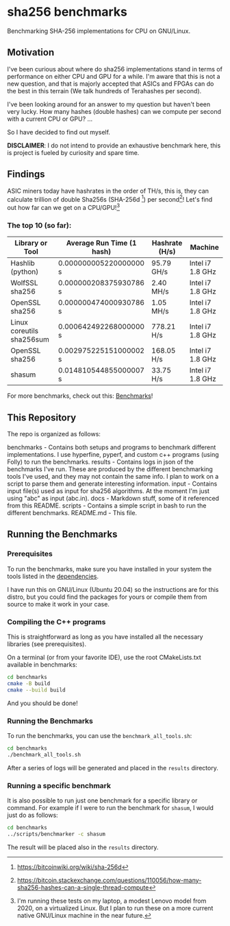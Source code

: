 # sha256 benchmarks

Benchmarking SHA-256 implementations for CPU on GNU/Linux.

## Motivation

I've been curious about where do sha256 implementations stand in terms of
performance on either CPU and GPU for a while. I'm aware that this is not a new
question, and that is majorly accepted that ASICs and FPGAs can do the best in 
this terrain (We talk hundreds of Terahashes per second).

I've been looking around for an answer to my question but haven't been very
lucky. How many hashes (double hashes) can we compute per second with a current
CPU or GPU?  ...

So I have decided to find out myself. 

**DISCLAIMER**: I do not intend to provide an exhaustive benchmark here, this is
project is fueled by curiosity and spare time.


## Findings

ASIC miners today have hashrates in the order of TH/s, this is, they can calculate
trillion of double Sha256s (SHA-256d [^sha256-d]) per second[^btc-lingo]! 
Let's find out how far can we get on a CPU/GPU![^machine]

### The top 10 (so far):

| Library or Tool                 | Average Run Time (1 hash) | Hashrate (H/s) | Machine          |
|---------------------------------|---------------------------|----------------|------------------|
| Hashlib (python)                | 0.000000005220000000 s    | 95.79  GH/s    | Intel i7 1.8 GHz |
| WolfSSL sha256                  | 0.000000208375930786 s    | 2.40   MH/s    | Intel i7 1.8 GHz |
| OpenSSL sha256                  | 0.000000474000930786 s    | 1.05   MH/s    | Intel i7 1.8 GHz |
| Linux coreutils sha256sum       | 0.000642492268000000 s    | 778.21  H/s    | Intel i7 1.8 GHz |
| OpenSSL sha256                  | 0.002975225151000002 s    | 168.05  H/s    | Intel i7 1.8 GHz |
| shasum                          | 0.014810544855000007 s    | 33.75   H/s    | Intel i7 1.8 GHz |



For more benchmarks, check out this: [Benchmarks](docs/Benchmarks.md)!

## This Repository

The repo is organized as follows:

benchmarks  - Contains both setups and programs to benchmark different implementations. I use hyperfine, 
              pyperf, and custom c++ programs (using Folly) to run the benchmarks.
results     - Contains logs in json of the benchmarks I've run. These are produced by the different benchmarking
              tools I've used, and they may not contain the same info. I plan to work on a script to parse them
              and generate interesting information.
input       - Contains input file(s) used as input for sha256 algorithms. 
              At the moment I'm just using "abc" as input (abc.in).
docs        - Markdown stuff, some of it referenced from this README.
scripts     - Contains a simple script in bash to run the different benchmarks.
README.md   - This file.

## Running the Benchmarks

### Prerequisites
To run the benchmarks, make sure you have installed in your system the tools listed in the 
[dependencies](docs/Dependencies.md).  

I have run this on GNU/Linux (Ubuntu 20.04) so the instructions are for this 
distro, but you could find the packages for yours or compile them from source to make it work in your case.

### Compiling the C++ programs
This is straightforward as long as you have installed all the necessary libraries (see prerequisites).

On a terminal (or from your favorite IDE), use the root CMakeLists.txt available in benchmarks:
```bash
cd benchmarks
cmake -B build
cmake --build build
```

And you should be done!

### Running the Benchmarks
To run the benchmarks, you can use the `benchmark_all_tools.sh`:

```bash
cd benchmarks
./benchmark_all_tools.sh
```

After a series of logs will be generated and placed in the `results` directory.

### Running a specific benchmark
It is also possible to run just one benchmark for a specific library or command.
For example if I were to run the benchmark for `shasum`, I would just do as follows:

```bash
cd benchmarks
../scripts/benchmarker -c shasum
```

The result will be placed also in the `results` directory.



[^machine]: I'm running these tests on my laptop, a modest Lenovo model from 2020, on a virtualized Linux. 
            But I plan to run these on a more current native GNU/Linux machine in the near future.

[^sha256-d]: https://bitcoinwiki.org/wiki/sha-256d

[^btc-lingo]: https://bitcoin.stackexchange.com/questions/110056/how-many-sha256-hashes-can-a-single-thread-compute